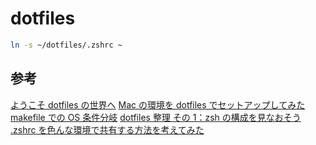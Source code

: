 # dotfiles

```sh
ln -s ~/dotfiles/.zshrc ~
```

## 参考

[ようこそ dotfiles の世界へ](https://qiita.com/yutkat/items/c6c7584d9795799ee164)
[Mac の環境を dotfiles でセットアップしてみた](https://dev.classmethod.jp/articles/joined-mac-dotfiles-customize/)
[makefile での OS 条件分岐](https://qiita.com/minoruGH/items/424c3d61cfe725dc2620)
[dotfiles 整理 その 1：zsh の構成を見なおそう](https://kitakitabauer.hatenablog.com/entry/2016/09/13/173456)
[.zshrc を色んな環境で共有する方法を考えてみた](https://qiita.com/catatsuy/items/00ebf78f56960b6d43c2)
